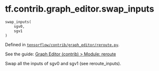 <div itemscope itemtype="http://developers.google.com/ReferenceObject">
<meta itemprop="name" content="tf.contrib.graph_editor.swap_inputs" />
</div>

# tf.contrib.graph_editor.swap_inputs

``` python
swap_inputs(
    sgv0,
    sgv1
)
```



Defined in [`tensorflow/contrib/graph_editor/reroute.py`](https://www.tensorflow.org/code/tensorflow/contrib/graph_editor/reroute.py).

See the guide: [Graph Editor (contrib) > Module: reroute](../../../../../api_guides/python/contrib.graph_editor.md#Module_reroute)

Swap all the inputs of sgv0 and sgv1 (see reroute_inputs).